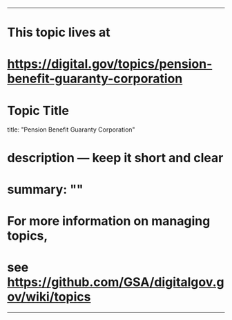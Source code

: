 
---
# This topic lives at
# https://digital.gov/topics/pension-benefit-guaranty-corporation

# Topic Title
title: "Pension Benefit Guaranty Corporation"

# description — keep it short and clear
# summary: ""


# For more information on managing topics,
# see https://github.com/GSA/digitalgov.gov/wiki/topics
---